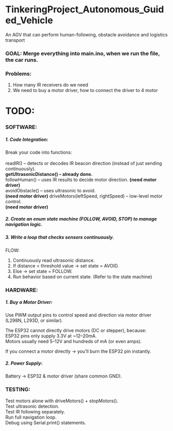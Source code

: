 # TinkeringProject_Autonomous_Guided_Vehicle
An AGV that can perform human-following, obstacle avoidance and logistics transport

### GOAL: Merge everything into main.ino, when we run the file, the car runs.

### Problems: <br>
1. How many IR receivers do we need
2. We need to buy a motor driver, how to connect the driver to 4 motor

# TODO:
### SOFTWARE:
##### 1. Code Integration:
Break your code into functions: <br> 
<br>
readIR() – detects or decodes IR beacon direction (instead of just sending continuously). <br>
**getUltrasonicDistance() – already done.** <br>
followHuman() – uses IR results to decide motor direction. **(need motor driver)** <br>
avoidObstacle() – uses ultrasonic to avoid. <br> **(need motor driver)**
driveMotors(leftSpeed, rightSpeed) – low-level motor control. <br> **(need motor driver)**

##### 2. Create an enum state machine (FOLLOW, AVOID, STOP) to manage navigation logic.

##### 3. Write a loop that checks sensors continuously.
FLOW: <br>
1. Continuously read ultrasonic distance. <br>
2. If distance < threshold value → set state = AVOID. <br>
3. Else → set state = FOLLOW. <br>
4. Run behavior based on current state. (Refer to the state machine)  <br>
        
### HARDWARE:
##### 1. Buy a Motor Driver:
Use PWM output pins to control speed and direction via motor driver (L298N, L293D, or similar). <br>
       
The ESP32 cannot directly drive motors (DC or stepper), because: <br>
ESP32 pins only supply 3.3V at ~12–20mA. <br>
Motors usually need 5–12V and hundreds of mA (or even amps). <br>

If you connect a motor directly → you’ll burn the ESP32 pin instantly.

##### 2. Power Supply:
Battery → ESP32 & motor driver (share common GND).


### TESTING:
Test motors alone with driveMotors() + stopMotors(). <br>
Test ultrasonic detection. <br>
Test IR following separately. <br>
Run full navigation loop. <br>
Debug using Serial.print() statements. <br>






        
